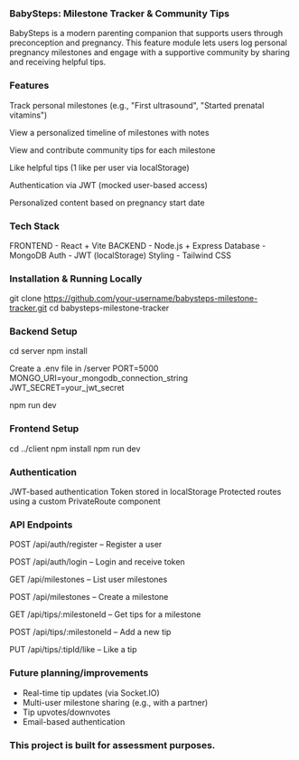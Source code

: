 ### BabySteps: Milestone Tracker & Community Tips

BabySteps is a modern parenting companion that supports users through preconception and pregnancy. This feature module lets users log personal pregnancy milestones and engage with a supportive community by sharing and receiving helpful tips.

### Features
 Track personal milestones (e.g., "First ultrasound", "Started prenatal vitamins")

 View a personalized timeline of milestones with notes

 View and contribute community tips for each milestone

 Like helpful tips (1 like per user via localStorage)

 Authentication via JWT (mocked user-based access)

 Personalized content based on pregnancy start date

### Tech Stack

FRONTEND - React + Vite
BACKEND - Node.js + Express
Database - MongoDB
Auth - JWT (localStorage)
Styling - Tailwind CSS

###  Installation & Running Locally

git clone https://github.com/your-username/babysteps-milestone-tracker.git
cd babysteps-milestone-tracker

### Backend Setup
cd server
npm install

Create a .env file in /server
PORT=5000
MONGO_URI=your_mongodb_connection_string
JWT_SECRET=your_jwt_secret

npm run dev

### Frontend Setup
cd ../client
npm install
npm run dev

### Authentication

JWT-based authentication
Token stored in localStorage
Protected routes using a custom PrivateRoute component

### API Endpoints

POST /api/auth/register – Register a user

POST /api/auth/login – Login and receive token

GET /api/milestones – List user milestones

POST /api/milestones – Create a milestone

GET /api/tips/:milestoneId – Get tips for a milestone

POST /api/tips/:milestoneId – Add a new tip

PUT /api/tips/:tipId/like – Like a tip

### Future planning/improvements

- Real-time tip updates (via Socket.IO)
- Multi-user milestone sharing (e.g., with a partner)
- Tip upvotes/downvotes
- Email-based authentication

### This project is built for assessment purposes.

